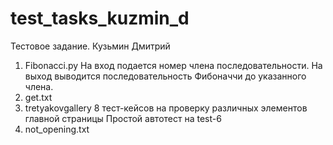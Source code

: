 # test_tasks_kuzmin_d
Тестовое задание. Кузьмин Дмитрий

1. Fibonacci.py
  На вход подается номер члена последовательности. На выход выводится последовательность Фибоначчи до указанного члена. 
2. get.txt
3. tretyakovgallery
  8 тест-кейсов на проверку различных элементов главной страницы
  Простой автотест на test-6
4. not_opening.txt
